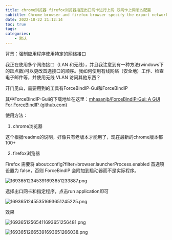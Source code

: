 ```yaml
---
title: chrome浏览器 firefox浏览器指定出口网卡进行上网 双网卡上网怎么配置
subtitle: Chrome browser and firefox browser specify the export network card for Internet access How to configure dual network card for Internet access
date: 2022-10-22 21:12:14
toc: true
tags: 
categories: 
    - 默认
---
```


背景：强制应用程序使用特定的网络接口

我正在使用多个网络接口（LAN 和无线），并且我注意到有一种方法(windows下的跃点数)可以更改首选接口的顺序。我如何使用有线网络（安全地）工作、检查电子邮件等，并使用无线 VLAN 访问其他东西？

开门见山，需要用到的工具有ForceBindIP-Gui和ForceBindIP

其中ForceBindIP-Gui的下载地址在这里：[mhasanjb/ForceBindIP-Gui: A GUI For ForceBindIP (github.com)](https://github.com/mhasanjb/ForceBindIP-Gui)

使用方法：

1. chrome浏览器

这个根据readme的说明，好像只有老版本才能用了，现在最新的chrome版本都100+

2. firefox浏览器

Firefox 需要将 about:config?filter=browser.launcherProcess.enabled 首选项设置为 false，否则 ForceBindIP 会附加到启动器而不是实际程序。

![16936512345391693651233887.png](https://raw.githubusercontent.com/james-curtis/james-curtis.github.io/static/images/16936512345391693651233887.png)

选择出口网卡和指定程序，点击run application即可

![16936512455351693651245225.png](https://raw.githubusercontent.com/james-curtis/james-curtis.github.io/static/images/16936512455351693651245225.png)

 效果

![16936512565411693651256481.png](https://raw.githubusercontent.com/james-curtis/james-curtis.github.io/static/images/16936512565411693651256481.png)

![16936512665391693651266038.png](https://raw.githubusercontent.com/james-curtis/james-curtis.github.io/static/images/16936512665391693651266038.png)
